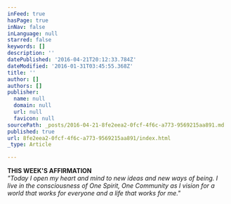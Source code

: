 ```yaml
---
inFeed: true
hasPage: true
inNav: false
inLanguage: null
starred: false
keywords: []
description: ''
datePublished: '2016-04-21T20:12:33.784Z'
dateModified: '2016-01-31T03:45:55.368Z'
title: ''
author: []
authors: []
publisher:
  name: null
  domain: null
  url: null
  favicon: null
sourcePath: _posts/2016-04-21-8fe2eea2-0fcf-4f6c-a773-9569215aa891.md
published: true
url: 8fe2eea2-0fcf-4f6c-a773-9569215aa891/index.html
_type: Article

---
```

**__THIS WEEK'S AFFIRMATION__**  
_"Today I open my heart and mind to new ideas and new ways of being. I live in the consciousness of One Spirit, One Community as I vision for a world that works for everyone and a life that works for me."_